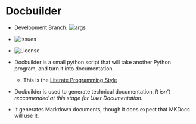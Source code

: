 # Docbuilder

* Development Branch: ![args](https://travis-ci.org/shakna-israel/docbuilder.svg?branch=args)
* ![Issues](https://img.shields.io/github/issues/shakna-israel/docbuilder.svg)
* ![License](https://img.shields.io/badge/license-MIT-blue.svg)

* Docbuilder is a small python script that will take another Python program, and turn it into documentation.
    * This is the [Literate Programming Style](https://github.com/jashkenas/journo)
* Docbuilder is used to generate technical documentation. *It isn't reccomended at this stage for User Documentation.*
* It generates Markdown documents, though it does expect that MKDocs will use it.
